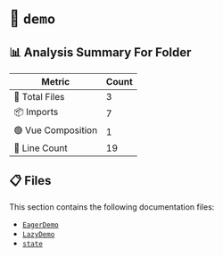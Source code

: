 # 📁 `demo`

## 📊 Analysis Summary For Folder

| Metric | Count |
|--------|-------|
| 📁 Total Files | 3 |
| 📦 Imports | 7 |
| 🟢 Vue Composition | 1 |
| 🔢 Line Count | 19 |


## 📋 Files

This section contains the following documentation files:

- [`EagerDemo`](./EagerDemo.md)
- [`LazyDemo`](./LazyDemo.md)
- [`state`](./state.md)